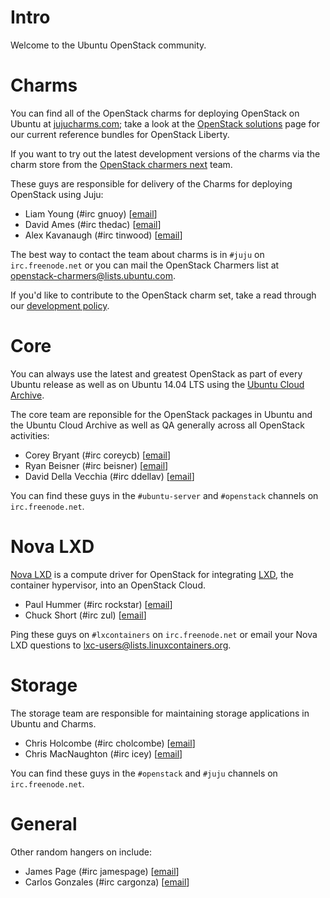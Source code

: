 # Intro

Welcome to the Ubuntu OpenStack community.

# Charms

You can find all of the OpenStack charms for deploying OpenStack on Ubuntu at [jujucharms.com][]; take a look at the [OpenStack solutions][] page for our current reference bundles for OpenStack Liberty.

If you want to try out the latest development versions of the charms via the charm store from the [OpenStack charmers next][] team.

These guys are responsible for delivery of the Charms for deploying OpenStack using Juju:

* Liam Young (#irc gnuoy) \[[email](mailto:liam.young@canonical.com)\]
* David Ames (#irc thedac) \[[email](mailto:david.ames@canonical.com)\]
* Alex Kavanaugh (#irc tinwood) \[[email](mailto:alex.kavanaugh@canonical.com)\]

The best way to contact the team about charms is in `#juju` on `irc.freenode.net` or you can mail the OpenStack Charmers list at <openstack-charmers@lists.ubuntu.com>.

If you'd like to contribute to the OpenStack charm set, take a read through our [development policy][].

[jujucharms.com]: https://jujucharms.com/q/openstack
[OpenStack solutions]: https://jujucharms.com/openstack
[OpenStack charmers next]: https://jujucharms.com/u/openstack-charmers-next
[development policy]: https://wiki.ubuntu.com/ServerTeam/OpenStackCharmsDevelopment

# Core

You can always use the latest and greatest OpenStack as part of every Ubuntu release as well as on Ubuntu 14.04 LTS using the [Ubuntu Cloud Archive][].

The core team are reponsible for the OpenStack packages in Ubuntu and the Ubuntu Cloud Archive as well as QA generally across all OpenStack activities:

* Corey Bryant (#irc coreycb) \[[email](mailto:corey.bryant@ubuntu.com)\]
* Ryan Beisner (#irc beisner) \[[email](mailto:ryan.beisner@canonical.com)\]
* David Della Vecchia (#irc ddellav) \[[email](mailto:ddv@canonical.com)\]

You can find these guys in the `#ubuntu-server` and `#openstack` channels on `irc.freenode.net`.

[Ubuntu Cloud Archive]: http://wiki.ubuntu.com/ServerTeam/CloudArchive

# Nova LXD

[Nova LXD][] is a compute driver for OpenStack for integrating [LXD][], the container hypervisor, into an OpenStack Cloud.

* Paul Hummer (#irc rockstar) \[[email](mailto:paul.hummer@canonical.com)\]
* Chuck Short (#irc zul) \[[email](mailto:chuck.short@ubuntu.com)\]

Ping these guys on `#lxcontainers` on `irc.freenode.net` or email your Nova LXD questions to <lxc-users@lists.linuxcontainers.org>.

[Nova LXD]: https://linuxcontainers.org/lxd/getting-started-openstack
[LXD]: https://linuxcontainers.org/lxd

# Storage

The storage team are responsible for maintaining storage applications in Ubuntu and Charms.

* Chris Holcombe (#irc cholcombe) \[[email](mailto:chris.holcombe@canonical.com)\]
* Chris MacNaughton (#irc icey) \[[email](mailto:chris.macnaughton@canonical.com)\]

You can find these guys in the `#openstack` and `#juju` channels on `irc.freenode.net`.

# General

Other random hangers on include:

* James Page (#irc jamespage) \[[email](mailto:james.page@ubuntu.com)\]
* Carlos Gonzales (#irc cargonza) \[[email](mailto:carlos.gonzales@canonical.com)\]
